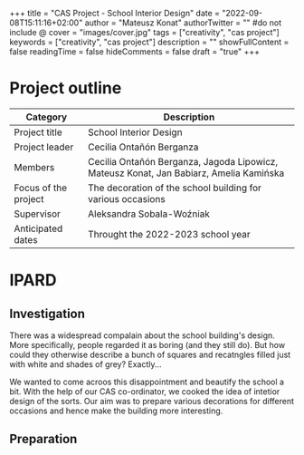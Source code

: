 +++
title = "CAS Project - School Interior Design"
date = "2022-09-08T15:11:16+02:00"
author = "Mateusz Konat"
authorTwitter = "" #do not include @
cover = "images/cover.jpg"
tags = ["creativity", "cas project"]
keywords = ["creativity", "cas project"]
description = ""
showFullContent = false
readingTime = false
hideComments = false
draft = "true"
+++

# Project outline
|Category|Description|
|---|---|
|Project title|School Interior Design|
|Project leader|Cecilia Ontañón Berganza|
|Members|Cecilia Ontañón Berganza, Jagoda Lipowicz, Mateusz Konat, Jan Babiarz, Amelia Kamińska|
|Focus of the project|The decoration of the school building for various occasions|
|Supervisor|Aleksandra Sobala-Woźniak|
|Anticipated dates|Throught the 2022-2023 school year|

# IPARD
## Investigation
There was a widespread compalain about the school building's design. More specifically, people regarded it as boring (and they still do). But how could they otherwise describe a bunch of squares and recatngles filled just with white and shades of grey? Exactly...

We wanted to come acroos this disappointment and beautify the school a bit. With the help of our CAS co-ordinator, we cooked the idea of intetior design of the sorts. Our aim was to prepare various decorations for different occasions and hence make the building more interesting.

## Preparation
